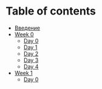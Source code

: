 # Table of contents

* [Введение](README.md)
* [Week 0]()
  * [Day 0](./week0/day0.md)
  * [Day 1](./week0/day1.md)
  * [Day 2](./week0/day2.md)
  * [Day 3](./week0/day3.md)
  * [Day 4](./week0/day4.md)
* [Week 1]()
  * [Day 0](./week1/day0.md)
  <!-- * [Day 1](./week1/day1.md) -->
  <!-- * [Day 2](./week1/day2.md) -->
  <!-- * [Day 3](./week1/day3.md) -->
  <!-- * [Day 4](./week1/day4.md) -->
<!-- * [Week 2]() -->
  <!-- * [Day 0](./week2/day0.md) -->
  <!-- * [Day 1](./week2/day1.md) -->
  <!-- * [Day 2](./week2/day2.md) -->
  <!-- * [Day 3](./week2/day3.md) -->
